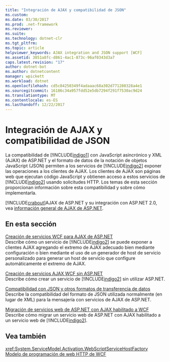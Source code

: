 ```yaml
---
title: "Integración de AJAX y compatibilidad de JSON"
ms.custom: 
ms.date: 03/30/2017
ms.prod: .net-framework
ms.reviewer: 
ms.suite: 
ms.technology: dotnet-clr
ms.tgt_pltfrm: 
ms.topic: article
helpviewer_keywords: AJAX integration and JSON support [WCF]
ms.assetid: 3851a8fc-d861-4ac1-873c-96af0343d3a7
caps.latest.revision: "17"
author: dotnet-bot
ms.author: dotnetcontent
manager: wpickett
ms.workload: dotnet
ms.openlocfilehash: cd5c84250349f4adaaac68a302d771280328a4e1
ms.sourcegitcommit: 16186c34a957fdd52e5db7294f291f7530ac9d24
ms.translationtype: MT
ms.contentlocale: es-ES
ms.lasthandoff: 12/22/2017
---
```

# <a name="ajax-integration-and-json-support"></a>Integración de AJAX y compatibilidad de JSON
La compatibilidad de [!INCLUDE[indigo1](../../../../includes/indigo1-md.md)] con JavaScript asincrónico y XML (AJAX) de ASP.NET y el formato de datos de la notación de objetos JavaScript (JSON) permiten a los servicios de [!INCLUDE[indigo2](../../../../includes/indigo2-md.md)] exponer las operaciones a los clientes de AJAX. Los clientes de AJAX son páginas web que ejecutan código JavaScript y obtienen acceso a estos servicios de [!INCLUDE[indigo2](../../../../includes/indigo2-md.md)] usando solicitudes HTTP. Los temas de esta sección proporcionan información sobre esta compatibilidad y sobre cómo implementarla.  
  
 [!INCLUDE[crabout](../../../../includes/crabout-md.md)]AJAX de ASP.NET y su integración con ASP.NET 2.0, vea [información general de AJAX de ASP.NET](http://go.microsoft.com/fwlink/?LinkId=96725).  
  
## <a name="in-this-section"></a>En esta sección  
 [Creación de servicios WCF para AJAX de ASP.NET](../../../../docs/framework/wcf/feature-details/creating-wcf-services-for-aspnet-ajax.md)  
 Describe cómo un servicio de [!INCLUDE[indigo2](../../../../includes/indigo2-md.md)] se puede exponer a clientes AJAX agregando el extremo de AJAX adecuado bien mediante configuración o bien mediante el uso de un generador de host de servicio personalizado para generar un host de servicio que configure automáticamente el extremo de AJAX.  
  
 [Creación de servicios AJAX WCF sin ASP.NET](../../../../docs/framework/wcf/feature-details/creating-wcf-ajax-services-without-aspnet.md)  
 Describe cómo crear un servicio de [!INCLUDE[indigo2](../../../../includes/indigo2-md.md)] sin utilizar ASP.NET.  
  
 [Compatibilidad con JSON y otros formatos de transferencia de datos](../../../../docs/framework/wcf/feature-details/support-for-json-and-other-data-transfer-formats.md)  
 Describe la compatibilidad del formato de JSON utilizada normalmente (en lugar de XML) para la mensajería con servicios de AJAX de ASP.NET.  
  
 [Migración de servicios web de ASP.NET con AJAX habilitado a WCF](../../../../docs/framework/wcf/feature-details/how-to-migrate-ajax-enabled-aspnet-web-services-to-wcf.md)  
 Describe cómo migrar un servicio web de ASP.NET con AJAX habilitado a un servicio web de [!INCLUDE[indigo2](../../../../includes/indigo2-md.md)].  
  
## <a name="see-also"></a>Vea también  
 <xref:System.ServiceModel.Activation.WebScriptServiceHostFactory>  
 [Modelo de programación de web HTTP de WCF](../../../../docs/framework/wcf/feature-details/wcf-web-http-programming-model.md)
